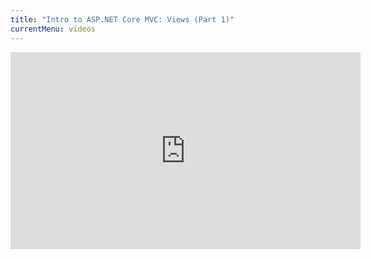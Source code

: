 ```yaml
---
title: "Intro to ASP.NET Core MVC: Views (Part 1)"
currentMenu: videos
---
```


<div class="youtube-wrapper"><iframe width="560" height="315" src="https://www.youtube.com/embed/H2Nf0w-YKcE" frameborder="0" allowfullscreen></iframe></div>

